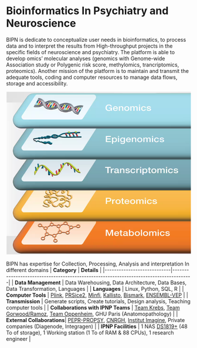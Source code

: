 # Bioinformatics In Psychiatry and Neuroscience

BIPN is dedicate to conceptualize user needs in bioinformatics, to process data and to interpret the results from High-throughput projects in the specific fields of neuroscience and psychiatry. The platform is able to develop omics’ molecular analyses (genomics with Genome-wide Association study or Polygenic risk score, methylomics, trancriptomics, proteomics). Another mission of the platform is to maintain and transmit the adequate tools, coding and computer resources to manage data flows, storage and accessibility. 

![](Modalities.png)

BIPN has expertise for Collection, Processing, Analysis and interpretation In different domains
| **Category**               | **Details**                                                                          |
|----------------------------|--------------------------------------------------------------------------------------|
| **Data Management**        | Data Warehousing, Data Architecture, Data Bases, Data Transformation, Languages      |
| **Languages**              | Linux, Python, SQL, R                                                               |
| **Computer Tools**         | [Plink](https://github.com/chrchang/plink-ng), [PRSice2](https://github.com/choishingwan/PRSice), [Minfi](https://github.com/hansenlab/minfi), [Kallisto](https://github.com/pachterlab/kallisto), [Bismark](https://github.com/FelixKrueger/Bismark), [ENSEMBL-VEP](https://github.com/Ensembl/ensembl-vep) |
| **Transmission**           | Generate scripts, Create tutorials, Design analysis, Teaching computer tools        |
| **Collaborations with IPNP Teams** | [Team Krebs](https://ipnp.paris5.inserm.fr/recherche/equipes-et-projets/7-equipe-krebs), [Team Gorwood/Ramoz](https://ipnp.paris5.inserm.fr/recherche/equipes-et-projets/11-equipe-gorwood), [Team Oppenheim](https://ipnp.paris5.inserm.fr/recherche/equipes-et-projets/18-equipe-oppenheim), GHU Paris (Anatomopathology) |
| **External Collaborations**| [PEPR-PROPSY](https://pepr-propsy.fr), [CNRGH](https://jacob.cea.fr/drf/ifrancoisjacob/english/Pages/Departments/CNRGH.aspx), [Institut Imagine](https://www.institutimagine.org/en), Private companies (Diagenode, Integragen)     |
| **IPNP Facilities**        | 1 NAS [DS1819+](https://global.download.synology.com/download/Document/Hardware/DataSheet/DiskStation/19-year/DS1819+/fre/Synology_DS1819_Plus_Data_Sheet_fre.pdf) (48 To of storage), 1 Working station (1 To of RAM & 88 CPUs), 1 research engineer |

<!--

**Here are some ideas to get you started:**

🙋‍♀️ A short introduction - what is your organization all about?
🌈 Contribution guidelines - how can the community get involved?
👩‍💻 Useful resources - where can the community find your docs? Is there anything else the community should know?
🍿 Fun facts - what does your team eat for breakfast?
🧙 Remember, you can do mighty things with the power of [Markdown](https://docs.github.com/github/writing-on-github/getting-started-with-writing-and-formatting-on-github/basic-writing-and-formatting-syntax)
-->
